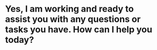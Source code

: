 # Yes, I am working and ready to assist you with any questions or tasks you have. How can I help you today?

